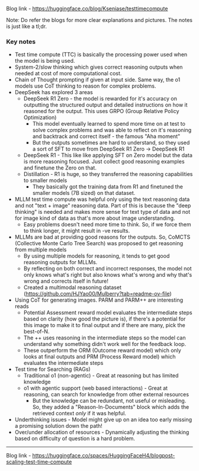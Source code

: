 Blog link - https://huggingface.co/blog/Kseniase/testtimecompute

Note: Do refer the blogs for more clear explanations and pictures. The notes is just like a tl;dr.

###  Key notes 

- Test time compute (TTC) is basically the processing power used when the model is being used.
- System-2/slow thinking which gives correct reasoning outputs when needed at cost of more computational cost.
- Chain of Thought prompting if given at input side. Same way, the o1 models use CoT thinking to reason for complex problems. 
- DeepSeek has explored 3 areas
  * DeepSeek R1 Zero - the model is rewarded for it's accuracy on outputting the structured output and detailed instructions on how it reasoned for the output. This uses GRPO (Group Relative Policy Optimization) 
    * This model eventually learned to spend more time on at test to solve complex problems and was able to reflect on it's reasoning and backtrack and correct itself - the famous "Aha moment"
    * But the outputs sometimes are hard to understand, so they used a sort of SFT to move from DeepSeek R1 Zero -> DeepSeek R1
  * DeepSeek R1 - This like like applying SFT on Zero model but the data is more reasoning focused. Just collect good reasoning examples and finetune the Zero on that.
  * Distillation - R1 is huge, so they transferred the reasoning capabilities to smaller models
    * They basically got the training data from R1 and finetuned the smaller models (7B sized) on that dataset.
- MLLM test time compute was helpful only using the text reasoning data and not "text + image" reasoning data. Part of this is because the "deep thinking" is needed and makes more sense for text type of data and not for image kind of data as that's more about image understanding.
  * Easy problems doesn't need more time to think. So, if we force them to think longer, it might result in -ve results.
- MLLMs are bad at providing good reasons for the outputs. So, CoMCTS (Collective Monte Carlo Tree Search) was proposed to get reasoning from multiple models
  * By using multiple models for reasoning, it tends to get good reasoning outputs for MLLMs.
  * By reflecting on both correct and incorrect responses, the model not only knows what's right but also knows what's wrong and why that's wrong and corrects itself in future!
  * Created a multimodal reasoning dataset (https://github.com/HJYao00/Mulberry?tab=readme-ov-file)
- Using CoT for generating images. PARM and PARM++ are interesting reads
  * Potential Assessment reward model evaluates the intermediate steps based on clarity (how good the picture is), if there's a potential for this image to make it to final output and if there are many, pick the best-of-N.
  * The ++ uses reasoning in the intermediate steps so the model can understand why something didn't work well for the feedback loop.
  * These outperform the ORM (Outcome reward model) which only looks at final outputs and PRM (Process Reward model) which evaluates the intermediate steps
- Test time for Searching (RAGs)
  * Traditional o1 (non-agentic) - Great at reasoning but has limited knowledge
  * o1 with agentic support (web based interactions) - Great at reasoning, can search for knowledge from other external resources
    * But the knowledge can be redundant, not useful or misleading. So, they added a "Reason-In-Documents" block which adds the retrieved context *only* if it was helpful.
- Underthinking issues - Model might give up on an idea too early missing a promising solution down the path!
- Over/under allocation of resources - Dynamically adjusting the thinking based on difficulty of question is a hard problem.

---
Blog link - https://huggingface.co/spaces/HuggingFaceH4/blogpost-scaling-test-time-compute

